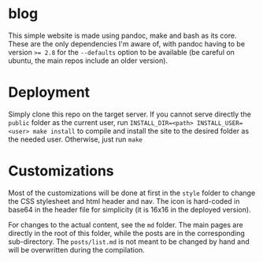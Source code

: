 # blog

This simple website is made using pandoc, make and bash as its core. These are the only dependencies I'm aware of, with pandoc having to be version `>= 2.8` for the `--defaults` option to be available (be careful on ubuntu, the main repos include an older version).

# Deployment
Simply clone this repo on the target server. If you cannot serve directly the `public` folder as the current user, run `INSTALL_DIR=<path> INSTALL_USER=<user> make install` to compile and install the site to the desired folder as the needed user. Otherwise, just run `make`

# Customizations
Most of the customizations will be done at first in the `style` folder to change the CSS stylesheet and html header and nav. The icon is hard-coded in base64 in the header file for simplicity (it is 16x16 in the deployed version).

For changes to the actual content, see the `md` folder. The main pages are directly in the root of this folder, while the posts are in the corresponding sub-directory. The `posts/list.md` is not meant to be changed by hand and will be overwritten during the compilation.
